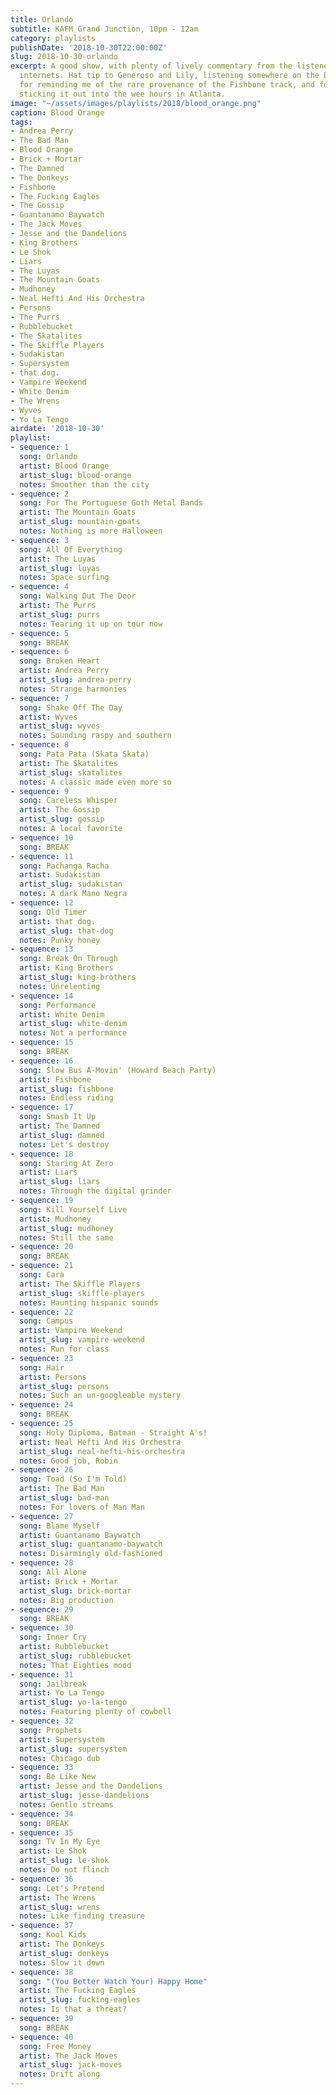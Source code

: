 ```yaml
---
title: Orlando
subtitle: KAFM Grand Junction, 10pm - 12am
category: playlists
publishDate: '2018-10-30T22:00:00Z'
slug: 2018-10-30-orlando
excerpt: A good show, with plenty of lively commentary from the listeners over the
  internets. Hat tip to Generoso and Lily, listening somewhere on the East Coast,
  for reminding me of the rare provenance of the Fishbone track, and for Robin for
  sticking it out into the wee hours in Atlanta.
image: "~/assets/images/playlists/2018/blood_orange.png"
caption: Blood Orange
tags:
- Andrea Perry
- The Bad Man
- Blood Orange
- Brick + Mortar
- The Damned
- The Donkeys
- Fishbone
- The Fucking Eagles
- The Gossip
- Guantanamo Baywatch
- The Jack Moves
- Jesse and the Dandelions
- King Brothers
- Le Shok
- Liars
- The Luyas
- The Mountain Goats
- Mudhoney
- Neal Hefti And His Orchestra
- Persons
- The Purrs
- Rubblebucket
- The Skatalites
- The Skiffle Players
- Sudakistan
- Supersystem
- that dog.
- Vampire Weekend
- White Denim
- The Wrens
- Wyves
- Yo La Tengo
airdate: '2018-10-30'
playlist:
- sequence: 1
  song: Orlando
  artist: Blood Orange
  artist_slug: blood-orange
  notes: Smoother than the city
- sequence: 2
  song: For The Portuguese Goth Metal Bands
  artist: The Mountain Goats
  artist_slug: mountain-goats
  notes: Nothing is more Halloween
- sequence: 3
  song: All Of Everything
  artist: The Luyas
  artist_slug: luyas
  notes: Space surfing
- sequence: 4
  song: Walking Out The Door
  artist: The Purrs
  artist_slug: purrs
  notes: Tearing it up on tour now
- sequence: 5
  song: BREAK
- sequence: 6
  song: Broken Heart
  artist: Andrea Perry
  artist_slug: andrea-perry
  notes: Strange harmonies
- sequence: 7
  song: Shake Off The Day
  artist: Wyves
  artist_slug: wyves
  notes: Sounding raspy and southern
- sequence: 8
  song: Pata Pata (Skata Skata)
  artist: The Skatalites
  artist_slug: skatalites
  notes: A classic made even more so
- sequence: 9
  song: Careless Whisper
  artist: The Gossip
  artist_slug: gossip
  notes: A local favorite
- sequence: 10
  song: BREAK
- sequence: 11
  song: Pachanga Racha
  artist: Sudakistan
  artist_slug: sudakistan
  notes: A dark Mano Negra
- sequence: 12
  song: Old Timer
  artist: that dog.
  artist_slug: that-dog
  notes: Punky honey
- sequence: 13
  song: Break On Through
  artist: King Brothers
  artist_slug: king-brothers
  notes: Unrelenting
- sequence: 14
  song: Performance
  artist: White Denim
  artist_slug: white-denim
  notes: Not a performance
- sequence: 15
  song: BREAK
- sequence: 16
  song: Slow Bus A-Movin' (Howard Beach Party)
  artist: Fishbone
  artist_slug: fishbone
  notes: Endless riding
- sequence: 17
  song: Smash It Up
  artist: The Damned
  artist_slug: damned
  notes: Let's destroy
- sequence: 18
  song: Staring At Zero
  artist: Liars
  artist_slug: liars
  notes: Through the digital grinder
- sequence: 19
  song: Kill Yourself Live
  artist: Mudhoney
  artist_slug: mudhoney
  notes: Still the same
- sequence: 20
  song: BREAK
- sequence: 21
  song: Cara
  artist: The Skiffle Players
  artist_slug: skiffle-players
  notes: Haunting hispanic sounds
- sequence: 22
  song: Campus
  artist: Vampire Weekend
  artist_slug: vampire-weekend
  notes: Run for class
- sequence: 23
  song: Hair
  artist: Persons
  artist_slug: persons
  notes: Such an un-googleable mystery
- sequence: 24
  song: BREAK
- sequence: 25
  song: Holy Diploma, Batman - Straight A's!
  artist: Neal Hefti And His Orchestra
  artist_slug: neal-hefti-his-orchestra
  notes: Good job, Robin
- sequence: 26
  song: Toad (So I'm Told)
  artist: The Bad Man
  artist_slug: bad-man
  notes: For lovers of Man Man
- sequence: 27
  song: Blame Myself
  artist: Guantanamo Baywatch
  artist_slug: guantanamo-baywatch
  notes: Disarmingly old-fashioned
- sequence: 28
  song: All Alone
  artist: Brick + Mortar
  artist_slug: brick-mortar
  notes: Big production
- sequence: 29
  song: BREAK
- sequence: 30
  song: Inner Cry
  artist: Rubblebucket
  artist_slug: rubblebucket
  notes: That Eighties mood
- sequence: 31
  song: Jailbreak
  artist: Yo La Tengo
  artist_slug: yo-la-tengo
  notes: Featuring plenty of cowbell
- sequence: 32
  song: Prophets
  artist: Supersystem
  artist_slug: supersystem
  notes: Chicago dub
- sequence: 33
  song: Be Like New
  artist: Jesse and the Dandelions
  artist_slug: jesse-dandelions
  notes: Gentle streams
- sequence: 34
  song: BREAK
- sequence: 35
  song: TV In My Eye
  artist: Le Shok
  artist_slug: le-shok
  notes: Do not flinch
- sequence: 36
  song: Let's Pretend
  artist: The Wrens
  artist_slug: wrens
  notes: Like finding treasure
- sequence: 37
  song: Kool Kids
  artist: The Donkeys
  artist_slug: donkeys
  notes: Slow it down
- sequence: 38
  song: "(You Better Watch Your) Happy Home"
  artist: The Fucking Eagles
  artist_slug: fucking-eagles
  notes: Is that a threat?
- sequence: 39
  song: BREAK
- sequence: 40
  song: Free Money
  artist: The Jack Moves
  artist_slug: jack-moves
  notes: Drift along
---
```


